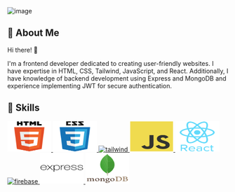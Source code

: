 

<img  text-aign="cenetr" alt="image" width=1200 src="https://i.ibb.co/WH5jPHx/github-header-image.png"/>


## 🚀 About Me
Hi there! 👋

I'm a frontend developer dedicated to creating user-friendly websites. I have expertise in HTML, CSS, Tailwind, JavaScript, and React. Additionally, I have knowledge of backend development using Express and MongoDB and experience implementing JWT for secure authentication.

## 🚀 Skills

<p align="left">
  <a href="https://www.w3schools.com/css/" target="_blank" rel="noreferrer">
    <img src="https://raw.githubusercontent.com/devicons/devicon/master/icons/html5/html5-original-wordmark.svg" alt="html5" width="100" height="70"/>
     <img src="https://raw.githubusercontent.com/devicons/devicon/master/icons/css3/css3-original-wordmark.svg" alt="css3" width="100" height="70"/>
     <img src="https://www.vectorlogo.zone/logos/tailwindcss/tailwindcss-icon.svg" alt="tailwind" width="100" height="70"/>
     <img src="https://raw.githubusercontent.com/devicons/devicon/master/icons/javascript/javascript-original.svg" alt="javascript" width="100" height="70"/> 
    <img src="https://raw.githubusercontent.com/devicons/devicon/master/icons/react/react-original-wordmark.svg" alt="react" width="100" height="70"/>
<img src="https://www.vectorlogo.zone/logos/firebase/firebase-icon.svg" alt="firebase" width="100" height="70"/> </a> <a href="https://www.w3.org/html/" target="_blank" rel="noreferrer"> 
<img src="https://raw.githubusercontent.com/devicons/devicon/master/icons/express/express-original-wordmark.svg" alt="express" width="100" height="70"/> 
<img src="https://raw.githubusercontent.com/devicons/devicon/master/icons/mongodb/mongodb-original-wordmark.svg" alt="mongodb" width="100" height="70"/>

  
